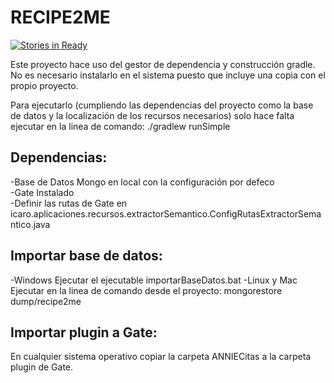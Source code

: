 RECIPE2ME
=========

[![Stories in Ready](https://badge.waffle.io/Recipe2Me/recipe2meICARO.svg?label=ready&title=Ready)](http://waffle.io/Recipe2Me/recipe2meICARO) 

Este proyecto hace uso del gestor de dependencia y construcción gradle. No es necesario instalarlo en el sistema puesto que incluye una copia con el propio proyecto.

Para ejecutarlo (cumpliendo las dependencias del proyecto como la base de datos y la localización de los recursos necesarios) solo hace falta ejecutar en la linea de comando:
./gradlew runSimple

Dependencias:
-------------

-Base de Datos Mongo en local con la configuración por defeco<br>
-Gate Instalado<br>
-Definir las rutas de Gate en icaro.aplicaciones.recursos.extractorSemantico.ConfigRutasExtractorSemantico.java<br>

Importar base de datos:
-----------------------

-Windows
Ejecutar el ejecutable importarBaseDatos.bat
-Linux y Mac
Ejecutar en la linea de comando desde el proyecto: mongorestore dump/recipe2me

Importar plugin a Gate:
-----------------------
En cualquier sistema operativo copiar la carpeta ANNIECitas a la carpeta plugin de Gate.
